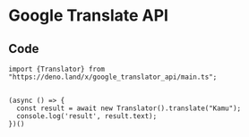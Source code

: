 # Google Translate API

## Code

```
import {Translator} from "https://deno.land/x/google_translator_api/main.ts";


(async () => {
  const result = await new Translator().translate("Kamu");
  console.log('result', result.text);
})()
```
